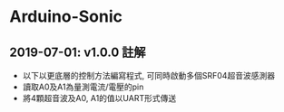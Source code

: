 # Arduino-Sonic
## 2019-07-01: v1.0.0 註解
- 以下以更底層的控制方法編寫程式, 可同時啟動多個SRF04超音波感測器
- 讀取A0及A1為量測電流/電壓的pin
- 將4顆超音波及A0, A1的值以UART形式傳送
